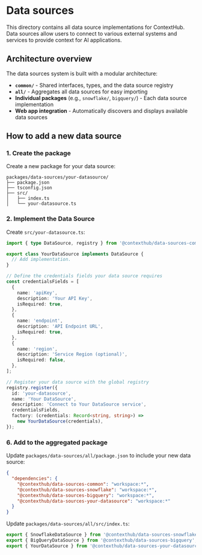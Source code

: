 # Data sources

This directory contains all data source implementations for ContextHub. Data sources allow users to connect to various external systems and services to provide context for AI applications.

## Architecture overview

The data sources system is built with a modular architecture:

- **`common/`** - Shared interfaces, types, and the data source registry
- **`all/`** - Aggregates all data sources for easy importing
- **Individual packages** (e.g., `snowflake/`, `bigquery/`) - Each data source implementation
- **Web app integration** - Automatically discovers and displays available data sources

## How to add a new data source

### 1. Create the package

Create a new package for your data source:

```
packages/data-sources/your-datasource/
├── package.json
├── tsconfig.json
├── src/
│   ├── index.ts
│   └── your-datasource.ts
```

### 2. Implement the Data Source

Create `src/your-datasource.ts`:

```typescript
import { type DataSource, registry } from '@contexthub/data-sources-common';

export class YourDataSource implements DataSource {
  // Add implementation.
}

// Define the credentials fields your data source requires
const credentialsFields = [
  {
    name: 'apiKey',
    description: 'Your API Key',
    isRequired: true,
  },
  {
    name: 'endpoint',
    description: 'API Endpoint URL',
    isRequired: true,
  },
  {
    name: 'region',
    description: 'Service Region (optional)',
    isRequired: false,
  },
];

// Register your data source with the global registry
registry.register({
  id: 'your-datasource',
  name: 'Your DataSource',
  description: 'Connect to Your DataSource service',
  credentialsFields,
  factory: (credentials: Record<string, string>) =>
    new YourDataSource(credentials),
});
```

### 6. Add to the aggregated package

Update `packages/data-sources/all/package.json` to include your new data source:

```json
{
  "dependencies": {
    "@contexthub/data-sources-common": "workspace:*",
    "@contexthub/data-sources-snowflake": "workspace:*",
    "@contexthub/data-sources-bigquery": "workspace:*",
    "@contexthub/data-sources-your-datasource": "workspace:*"
  }
}
```

Update `packages/data-sources/all/src/index.ts`:

```typescript
export { SnowflakeDataSource } from '@contexthub/data-sources-snowflake';
export { BigQueryDataSource } from '@contexthub/data-sources-bigquery';
export { YourDataSource } from '@contexthub/data-sources-your-datasource';
```
